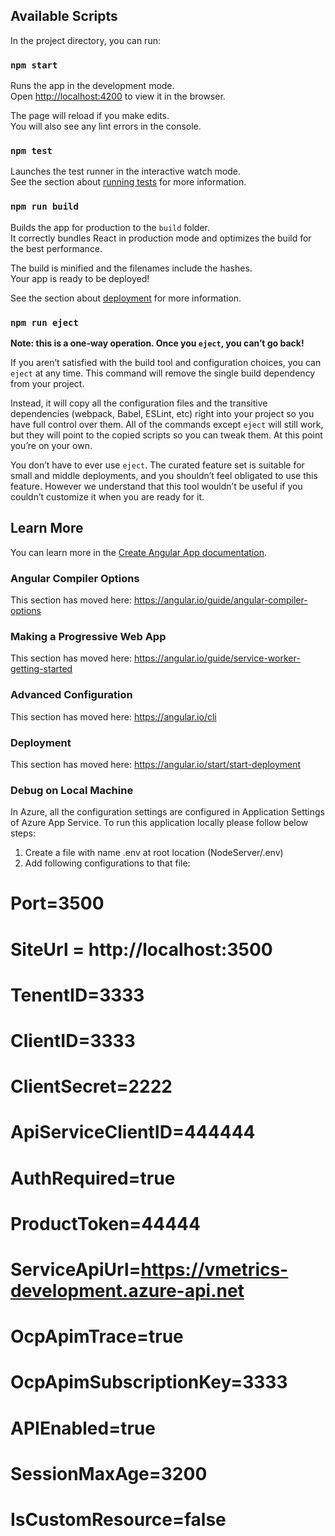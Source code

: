
## Available Scripts

In the project directory, you can run:

### `npm start`

Runs the app in the development mode.<br />
Open [http://localhost:4200](http://localhost:4200) to view it in the browser.

The page will reload if you make edits.<br />
You will also see any lint errors in the console.

### `npm test`

Launches the test runner in the interactive watch mode.<br />
See the section about [running tests](https://angular.io/guide/testing) for more information.

### `npm run build`

Builds the app for production to the `build` folder.<br />
It correctly bundles React in production mode and optimizes the build for the best performance.

The build is minified and the filenames include the hashes.<br />
Your app is ready to be deployed!

See the section about [deployment](https://angular.io/start/start-deployment) for more information.

### `npm run eject`

**Note: this is a one-way operation. Once you `eject`, you can’t go back!**

If you aren’t satisfied with the build tool and configuration choices, you can `eject` at any time. This command will remove the single build dependency from your project.

Instead, it will copy all the configuration files and the transitive dependencies (webpack, Babel, ESLint, etc) right into your project so you have full control over them. All of the commands except `eject` will still work, but they will point to the copied scripts so you can tweak them. At this point you’re on your own.

You don’t have to ever use `eject`. The curated feature set is suitable for small and middle deployments, and you shouldn’t feel obligated to use this feature. However we understand that this tool wouldn’t be useful if you couldn’t customize it when you are ready for it.

## Learn More

You can learn more in the [Create Angular App documentation](https://angular.io/start).

### Angular Compiler Options

This section has moved here: https://angular.io/guide/angular-compiler-options

### Making a Progressive Web App

This section has moved here: https://angular.io/guide/service-worker-getting-started

### Advanced Configuration

This section has moved here: https://angular.io/cli

### Deployment

This section has moved here: https://angular.io/start/start-deployment

### Debug on Local Machine

In Azure, all the configuration settings are configured in Application Settings of Azure App Service. To run this application locally please follow below steps:
1. Create a file with name .env at root location (NodeServer/.env)
2. Add following configurations to that file:
# Port=3500
# SiteUrl = http://localhost:3500
# TenentID=3333
# ClientID=3333
# ClientSecret=2222
# ApiServiceClientID=444444
# AuthRequired=true
# ProductToken=44444
# ServiceApiUrl=https://vmetrics-development.azure-api.net
# OcpApimTrace=true
# OcpApimSubscriptionKey=3333
# APIEnabled=true
# SessionMaxAge=3200
# IsCustomResource=false
